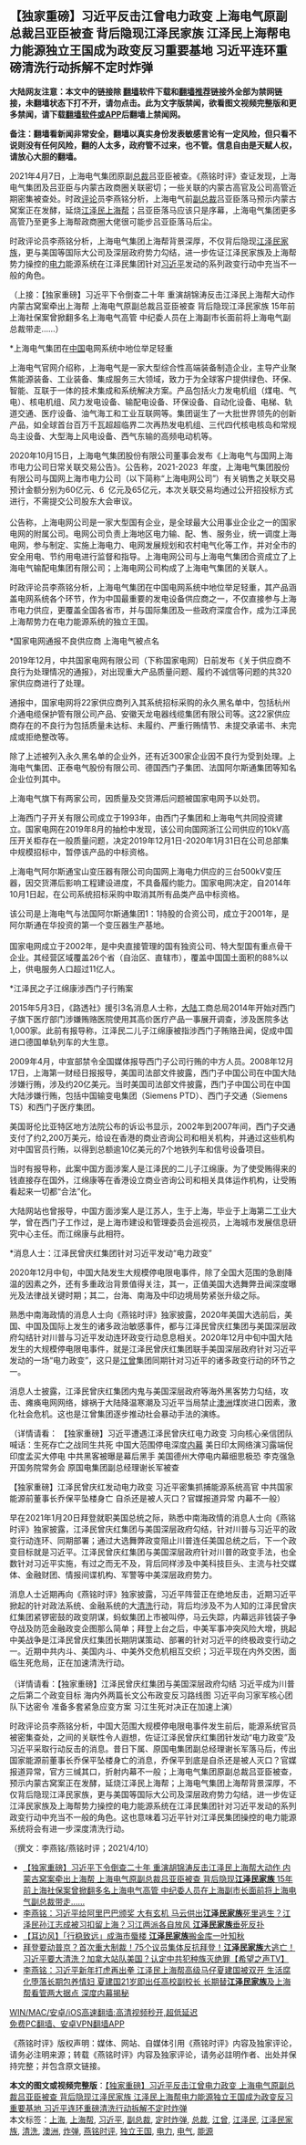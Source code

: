  <h2>【独家重磅】习近平反击江曾电力政变 上海电气原副总裁吕亚臣被查 背后隐现江泽民家族 江泽民上海帮电力能源独立王国成为政变反习重要基地 习近平连环重磅清洗行动拆解不定时炸弹</h2> <p class="notice"><b>大陆网友注意：本文中的链接除 <a href="https://github.com/bannedbook/fanqiang" >翻墙</a>软件下载和<a href="https://github.com/killgcd/justmysocks/blob/master/README.md">翻墙推荐</a>链接外全部为禁网链接，未翻墙状态下打不开，请勿点击。此为文字版禁闻，欲看图文视频完整版和更多禁闻，请下载<a href="https://github.com/bannedbook/fanqiang">翻墙软件或APP</a>后翻墙上禁闻网。</p><p>备注：翻墙看新闻非常安全，翻墙以真实身份发表敏感言论有一定风险，但只看不说则没有任何风险，翻的人太多，政府管不过来，也不管。信息自由是天赋人权，请放心大胆的翻墙。</b></p>  <div class="entry"> <p></p> <p>2021年4月7日&#65292;上海电气集团原副<a href="https://www.bannedbook.org/bnews/tag/%E6%80%BB%E8%A3%81/" class="st_tag internal_tag" rel="tag" title="标签 总裁 下的日志">总裁</a>吕亚臣被查&#12290;&#12298;燕铭时评&#12299;查证发现&#65292;上海电气集团及吕亚臣与内蒙古政商圈关联密切&#65307;一些关联的内蒙古高官及公司高管近期密集被查处&#12290;时政<span class='wp_keywordlink_affiliate'><a href="https://www.bannedbook.org/bnews/comments/" title="新闻评论" target="_blank">评论</a></span>员李燕铭分析&#65292;上海电气前<a href="https://www.bannedbook.org/bnews/tag/%E5%89%AF%E6%80%BB%E8%A3%81/" class="st_tag internal_tag" rel="tag" title="标签 副总裁 下的日志">副总裁</a>吕亚臣落马预示内蒙古窝案正在发酵&#65292;延烧<a href="https://www.bannedbook.org/bnews/tag/%e6%b1%9f%e6%b3%bd%e6%b0%91/" class="st_tag internal_tag" rel="tag" title="标签 江泽民 下的日志">江泽民</a><a href="https://www.bannedbook.org/bnews/tag/%e4%b8%8a%e6%b5%b7%e5%b8%ae/" class="st_tag internal_tag" rel="tag" title="标签 上海帮 下的日志">上海帮</a>&#65307;吕亚臣落马应该只是序幕&#65292;上海电气集团更多高管乃至更多上海帮政商圈大佬很可能步吕亚臣落马后尘&#12290; </p> <p>   时政评论员李燕铭分析&#65292;上海电气集团上海帮背景深厚&#65292;不仅背后隐现<a href="https://www.bannedbook.org/bnews/tag/%e6%b1%9f%e6%b3%bd%e6%b0%91%e5%ae%b6%e6%97%8f/" class="st_tag internal_tag" rel="tag" title="标签 江泽民家族 下的日志">江泽民家族</a>&#65292;更与美国等国际大公司及深层政府势力勾结&#65292;进一步佐证江泽民家族及上海帮势力操控的<a href="https://www.bannedbook.org/bnews/tag/%E7%94%B5%E5%8A%9B/" class="st_tag internal_tag" rel="tag" title="标签 电力 下的日志">电力</a>能源系统在江泽民集团针对<a href="https://www.bannedbook.org/bnews/tag/%e4%b9%a0%e8%bf%91%e5%b9%b3/" class="st_tag internal_tag" rel="tag" title="标签 习近平 下的日志">习近平</a>发动的系列政变行动中充当不一般的角色&#12290;</p> <p>&#65288;上接&#65306;&#12304;独家重磅&#12305;习近平下令倒查二十年 重演胡锦涛反击江泽民上海帮大动作 内蒙古窝案牵出上海帮 上海电气原副总裁吕亚臣被查 背后隐现江泽民家族 15年前上海社保案曾掀翻多名上海电气高管 中纪委人员在上海副市长面前将上海电气副总裁带走&#8230;&#8230;&#65289;</p> <p>*上海电气集团在<span class='wp_keywordlink_affiliate'><a href="https://www.bannedbook.org/" title="中国" target="_blank">中国</a></span>电网系统中地位举足轻重</p> <p>上海电气官网介绍称&#65292;上海电气是一家大型综合性高端装备制造企业&#65292;主导产业聚焦能源装备&#12289;工业装备&#12289;集成服务三大领域&#65292;致力于为全球客户提供绿色&#12289;环保&#12289;智能&#12289;互联于一体的技术集成和系统解决方案&#12290;产品包括火力发电机组&#65288;煤电&#12289;气电&#65289;&#12289;核电机组&#12289;风力发电设备&#12289;输配电设备&#12289;环保设备&#12289;自动化设备&#12289;电梯&#12289;轨道交通&#12289;医疗设备&#12289;油气海工和工业互联网等&#12290;集团诞生了一大批世界领先的创新产品&#65292;如全球首台百万千瓦超超临界二次再热发电机组&#12289;三代四代核电核岛和常规岛主设备&#12289;大型海上风电设备&#12289;西气东输的高频电动机等&#12290;</p> <p>   2020年10月15日&#65292;上海电气集团股份有限公司董事会发布&#12298;上海电气与国网上海市电力公司日常关联交易公告&#12299;&#12290;公告称&#65292;2021-2023&#8194;年度&#65292;上海电气集团股份有限公司与国网上海市电力公司&#65288;以下简称&#8220;上海电网公司&#8221;&#65289;有关销售之关联交易预计金额分别为60亿元&#12289;6&#8194;亿元及65亿元&#65292;本次关联交易均通过公开招投标方式进行&#65292;不需提交公司股东大会审议&#12290; <br />&nbsp;<br />公告称&#65292;上海电网公司是一家大型国有企业&#65292;是全球最大公用事业企业之一的国家电网的附属公司&#12290;电网公司负责上海地区电力输&#12289;配&#12289;售&#12289;服务业&#65292;统一调度上海电网&#65292;参与制定&#12289;实施上海电力&#12289;电网发展规划和农村电气化等工作&#65292;并对全市的安全用电&#12289;节约用电进行监督和指导&#12290;上海电网公司与上海电气集团合资成立了上海电气输配电集团有限公司&#65307;上海电网公司构成了上海电气集团的关联人&#12290;</p> <p>时政评论员李燕铭分析&#65292;上海电气集团在中国电网系统中地位举足轻重&#65292;其产品涵盖电网系统各个环节&#65292;作为中国最重要的发电设备供应商之一&#65292;不仅直接参与上海市电力供应&#65292;更覆盖全国各省市&#65292;并与国际集团及一些政府深度合作&#65292;成为江泽民上海帮势力在电力能源系统的独立王国&#12290;</p>  <p>   *国家电网通报不良供应商 上海电气被点名</p> <p>2019年12月&#65292;中共国家电网有限公司&#65288;下称国家电网&#65289;日前发布&#12298;关于供应商不良行为处理情况的通报&#12299;&#65292;对出现重大产品质量问题&#12289;履约不诚信等问题的共320家供应商进行了处理&#12290;</p> <p>通报中&#65292;国家电网将22家供应商列入其系统招标采购的永久黑名单中&#65292;包括杭州介通电缆保护管有限公司产品&#12289;安徽天龙电器线缆集团有限公司等&#12290;这22家供应商存在的不良行为包括质量未达标&#12289;未履约&#12289;严重行贿情节&#12289;未提交承诺书&#12289;未完成或拒绝整改等&#12290; </p> <p>除了上述被列入永久黑名单的企业外&#65292;还有近300家企业因不良行为受到处理&#12290;上海电气集团&#12289;正泰电气股份有限公司&#12289;德国西门子集团&#12289;法国阿尔斯通集团等知名企业位列其中&#12290;</p> <p>上海电气旗下有两家公司&#65292;因质量及交货滞后问题被国家电网予以处罚&#12290;</p> <p>上海西门子开关有限公司成立于1993年&#65292;由西门子集团和上海电气共同投资建立&#12290;国家电网在2019年8月的抽检中发现&#65292;该公司向国网浙江公司供应的10kV高压开关柜存在一般质量问题&#65292;决定2019年12月1日-2020年1月31日在公司总部集中规模招标中&#65292;暂停该产品的中标资格&#12290;</p> <p>上海电气阿尔斯通宝山变压器有限公司向国网上海电力供应的三台500kV变压器&#65292;因交货滞后影响工程建设进度&#65292;不具备履约能力&#12290;国家电网决定&#65292;自2014年10月1日起&#65292;在公司系统招标采购中取消其所有品类产品中标资格&#12290;</p> <p>该公司是上海电气与法国阿尔斯通集团1&#65306;1持股的合资公司&#65292;成立于2001年&#65292;是阿尔斯通在华投资的第一个变压器生产基地&#12290;<br />&nbsp;<br />国家电网成立于2002年&#65292;是中央直接管理的国有独资公司&#12289;特大型国有重点骨干企业&#12290;其经营区域覆盖26个省&#65288;自治区&#12289;直辖市&#65289;&#65292;覆盖中国国土面积的88%以上&#65292;供电服务人口超过11亿人&#12290; </p>  <p>   *江泽民之子江绵康涉西门子行贿案</p> <p>2015年5月3日&#65292;&#12298;路透社&#12299;援引3名消息人士称&#65292;<span class='wp_keywordlink_affiliate'><a href="https://www.bannedbook.org/" title="大陆" target="_blank">大陆</a></span>工商总局2014年开始对西门子旗下医疗部门涉嫌贿赂医院使用其高价医疗产品一事展开调查&#65292;涉及医院多达1,000家&#12290;此前有报导称&#65292;江泽民二儿子江绵康被指涉西门子贿赂丑闻&#65292;促成中国进口德国单轨列车的大生意&#12290;</p> <p>2009年4月&#65292;中宣部禁令全国媒体报导西门子公司行贿的中方人员&#12290;2008年12月17日&#65292;上海第一财经日报报导&#65292;美国司法部文件披露&#65292;西门子中国公司在中国大陆涉嫌行贿&#65292;涉及约20亿美元&#12290;当时美国司法部文件披露&#65292;西门子中国公司在中国大陆涉嫌行贿&#65292;包括中国输变电集团&#65288;Siemens PTD&#65289;&#12289;西门子交通&#65288;Siemens TS&#65289;和西门子医疗集团&#12290;</p> <p>美国哥伦比亚特区地方法院公布的诉讼书显示&#65292;2002年到2007年间&#65292;西门子交通支付了约2,200万美元&#65292;给设在香港的商业咨询公司和相关机构&#65292;并通过这些机构对中国官员行贿&#65292;以得到总额逾10亿美元的7个地铁列车和信号设备项目&#12290;</p> <p>当时有报导称&#65292;此案中国方面涉案人是江泽民的二儿子江绵康&#12290;为了使受贿得来的钱直接存在国外&#65292;江绵康等在香港设立商业咨询公司和相关具体运作机构&#65292;让受贿看起来一切都&#8220;合法&#8221;化&#12290;</p> <p>大陆网站也曾报导&#65292;中国方面涉案人是江苏人&#65292;生于上海&#65292;毕业于上海第二工业大学&#65292;曾在西门子工作过&#65292;是上海市建设和管理委员会巡视员&#65292;上海城市发展信息研究中心主任&#12290;而江绵康与此相符&#12290;</p> <p>     *消息人士&#65306;江泽民曾庆红集团针对习近平发动&#8220;电力政变&#8221;</p> <p>2020年12月中旬&#65292;中国大陆发生大规模停电限电事件&#65292;除了全国大范围的急剧降温的因素之外&#65292;还有多重政治背景值得关注&#65292;其一&#65292;正值美国大选舞弊丑闻深度曝光及法律战关键时期&#65307;其二&#65292;台海&#12289;南海及中印边境局势紧张升级之际&#12290;</p>  <p>熟悉中南海政情的消息人士向&#12298;燕铭时评&#12299;独家披露&#65292;2020年美国大选前后&#65292;美国&#12289;中国及国际上发生的诸多政治敏感事件&#65292;都与江泽民曾庆红集团与美国深层政府勾结针对川普与习近平发动连环政变行动息息相关&#12290;2020年12月中旬中国大陆发生的大规模停电限电事件&#65292;就是江泽民曾庆红集团联手美国深层政府针对习近平发动的一场&#8220;电力政变&#8221;&#65292;这只是<a href="https://www.bannedbook.org/bnews/tag/%e6%b1%9f%e6%9b%be/" class="st_tag internal_tag" rel="tag" title="标签 江曾 下的日志">江曾</a>集团同期针对习近平的诸多政变行动的环节之一&#12290;</p> <p>消息人士披露&#65292;江泽民曾庆红集团内鬼与美国深层政府等海外黑客势力勾结&#65292;攻击&#12289;瘫痪电网网络&#65292;嫁祸于大陆降温寒潮及习近平当局禁止<a href="https://www.bannedbook.org/bnews/tag/%e6%be%b3%e6%b4%b2/" class="st_tag internal_tag" rel="tag" title="标签 澳洲 下的日志">澳洲</a>煤炭进口因素&#65292;激化社会危机&#12290;这也是江曾集团逐步推动社会暴动手法的演练&#12290;</p> <p>&#65288;详情请看&#65306; &#12304;独家重磅&#12305;习近平遭遇江泽民曾庆红电力政变 习向核心亲信团队喊话&#65306;生死存亡之战同生共死 中国大范围停电深度<span class='wp_keywordlink_affiliate'><a href="https://www.bannedbook.org/bnews/ccpdope/" title="中共高层内幕" target="_blank">内幕</a></span> 美日印太网络演习露端倪 印度孟买大停电 中共黑客被曝是幕后黑手 美国德州大停电内幕细思极恐 李克强急开国务院常务会 原国电集团副总经理谢长军被查</p> <p>&#12304;独家重磅&#12305;江泽民曾庆红发动电力政变 习近平密集抓捕能源系统高官 中共国家能源前董事长乔保平坠楼身亡 自杀还是被人灭口&#65311;官媒报道异常 内幕不一般&#65289;</p> <p>     早在2021年1月20日拜登就职美国总统之际&#65292;熟悉中南海政情的消息人士向&#12298;燕铭时评&#12299;独家披露&#65292;江泽民曾庆红集团与美国深层政府勾结&#65292;针对川普与习近平的政变行动连环&#12289;同期部署&#65307;通过大选舞弊政变阻止川普连任美国总统之后&#65292;下一个政变目标就是习近平&#12290;江泽民曾庆红集团与美国深层政府针对川普的政变手法&#65292;也全数针对习近平实施&#65292;有过之而无不及&#65292;背后同样涉及中美科技巨头&#12289;主流与社交媒体&#12289;金融财团&#12289;情报间谍机构&#12289;军警等中美深层政府势力&#12290;</p> <p>消息人士近期再向&#12298;燕铭时评&#12299;独家披露&#65292;习近平阵营正在绝地反击&#65292;近期习近平掀起的针对政法系统&#12289;金融系统的大<a href="https://www.bannedbook.org/bnews/tag/%E6%B8%85%E6%B4%97/" class="st_tag internal_tag" rel="tag" title="标签 清洗 下的日志">清洗</a>行动&#65292;背后均涉及不为人知的江泽民曾庆红集团紧锣密鼓的政变阴谋&#65292;蚂蚁集团上市被叫停&#65292;马云失踪&#65292;内幕远非钱袋子争夺战及防范金融政变企图那么简单&#65307;拜登上台之后&#65292;中美军事冲突风险大增&#65292;挑起中美战争是江泽民曾庆红集团长期阴谋策动&#12289;部署的针对习近平的终极政变行动之一&#12290;近期中共内斗&#12289;美国内斗&#12289;中美外交危机相互交织&#65307;习近平现在内外交困&#65292;面临生死危局&#65292;正在加速清洗行动&#12290;<br />&nbsp;<br />&#65288;详情请看&#65306;&#12304;独家重磅&#12305;江泽民曾庆红集团与美国深层政府勾结 习近平成为川普之后第二个政变目标 海内外两篇长文公布政变反习路线图 习近平向习家军核心团队下达密令 准备多套紧急应变方案 习江生死对决正在加速上演&#65289;</p> <p>     时政评论员李燕铭分析&#65292;中国大范围大规模停电限电事件发生前后&#65292;能源系统官员被密集查处&#65292;之间的关联性令人遐想&#65292;佐证江泽民曾庆红集团针发动&#8220;电力政变&#8221;及习近平采取行动反击的消息&#12290;昔日下属&#12289;原国电集团副总经理谢长军落马后&#65292;传出国家能源前董事长乔保平坠楼身亡的消息&#65292;乔保平到底是自杀还是被人灭口&#65311;官媒报道异常&#65292;官方三缄其口&#65292;折射内幕不一般&#65307;上海电气集团原副总裁吕亚臣被查&#65292;预示内蒙古窝案正在发酵&#65292;延烧江泽民上海帮&#65307;上海电气集团上海帮背景深厚&#65292;不仅背后隐现江泽民家族&#65292;更与美国等国际大公司及深层政府势力勾结&#65292;进一步佐证江泽民家族及上海帮势力操控的电力能源系统在江泽民集团针对习近平发动的系列政变行动中充当不一般的角色&#12290;这也意味着习近平针对江泽民集团操控的电力能源系统将会有进一步深度清洗行动&#12290; </p> <p>&#65288;撰文&#65306;李燕铭/燕铭时评&#65307;2021/4/10&#65289;</p>  <ul class='op-related-articles' title='相关阅读'> <li><a href='https://www.bannedbook.org/bnews/comments/20210411/1523916.html' target='_blank'>【独家重磅】习近平下令倒查二十年 重演胡锦涛反击江泽民上海帮大动作 内蒙古窝案牵出上海帮 上海电气原副总裁吕亚臣被查 背后隐现<b>江泽民家族</b> 15年前上海社保案曾掀翻多名上海电气高管 中纪委人员在上海副市长面前将上海电气副总裁带走……</a></li> <li><a href='https://www.bannedbook.org/bnews/comments/20210227/1494899.html' target='_blank'>李燕铭：习近平给阿里巴巴颁奖 大有玄机 马云供出<b>江泽民家族</b>死里逃生？江泽民孙江志成被习扣留上海？习江两派各自放风 <b>江泽民家族</b>垂死反扑</a></li> <li><a href='https://www.bannedbook.org/bnews/headline/20210224/1493024.html' target='_blank'>【耳边风】「行稳致远」成海市蜃楼 <b>江泽民家族</b>搬金库一叶知秋</a></li> <li><a href='https://www.bannedbook.org/bnews/comments/20210224/1492951.html' target='_blank'>拜登要动普京？首次重大制裁！75个议员集体反抗拜登！<b>江泽民家族</b>大逃亡！习近平要大清洗？加拿大站队美国？认定中共犯种族灭绝罪【希望之声TV】</a></li> <li><a href='https://www.bannedbook.org/bnews/comments/20210108/1463393.html' target='_blank'>李燕铭：习近平新年打虎再出拳 江泽民上海帮高级马仔夏建国被双开 生活腐化堕落长期包养情妇 夏建国21岁即出任高校副校长 长期替<b>江泽民家族</b>及上海帮看管两大据点 深度内幕揭秘</a></li> </ul> <p class="texttj"> <a href="https://github.com/bannedbook/fanqiang/wiki/V2ray%E6%9C%BA%E5%9C%BA" target="_blank">WIN/MAC/安卓/iOS高速翻墙:高清视频秒开,超低延迟</a><br/> <a href="https://github.com/bannedbook/fanqiang/wiki/%E7%A6%81%E9%97%BB%E7%BD%91%E5%AE%89%E5%8D%93%E7%BF%BB%E5%A2%99%E6%96%B0%E9%97%BBAPP" target="_blank">免费PC翻墙、安卓VPN翻墙APP</a></p><p>&#12298;燕铭时评&#12299;版权声明&#65306;媒体&#12289;网站&#12289;自媒体引用&#12298;燕铭时评&#12299;内容及独家评论&#65292;请务必注明来源&#65307;转载&#12298;燕铭时评&#12299;内容及独家评论&#65292;请务必註明作者&#12289;出处并保持完整&#65307;并包含原文链接&#12290;  </p><a name='sharetosocial'></a>       <div><b>本文的图文或视频完整版</b>：<a href='https://www.bannedbook.org/bnews/comments/20210411/1523915.html'>【独家重磅】习近平反击江曾电力政变 上海电气原副总裁吕亚臣被查 背后隐现江泽民家族 江泽民上海帮电力能源独立王国成为政变反习重要基地 习近平连环重磅清洗行动拆解不定时炸弹</a></div>  </div><!--END ENTRY--> <div class="postfooter"> <div>本文标签：<a href="https://www.bannedbook.org/bnews/tag/%e4%b8%8a%e6%b5%b7/" rel="tag">上海</a>, <a href="https://www.bannedbook.org/bnews/tag/%e4%b8%8a%e6%b5%b7%e5%b8%ae/" rel="tag">上海帮</a>, <a href="https://www.bannedbook.org/bnews/tag/%e4%b9%a0%e8%bf%91%e5%b9%b3/" rel="tag">习近平</a>, <a href="https://www.bannedbook.org/bnews/tag/%E5%89%AF%E6%80%BB%E8%A3%81/" rel="tag">副总裁</a>, <a href="https://www.bannedbook.org/bnews/tag/%E5%AE%9A%E6%97%B6%E7%82%B8%E5%BC%B9/" rel="tag">定时炸弹</a>, <a href="https://www.bannedbook.org/bnews/tag/%E6%80%BB%E8%A3%81/" rel="tag">总裁</a>, <a href="https://www.bannedbook.org/bnews/tag/%e6%b1%9f%e6%9b%be/" rel="tag">江曾</a>, <a href="https://www.bannedbook.org/bnews/tag/%e6%b1%9f%e6%b3%bd%e6%b0%91/" rel="tag">江泽民</a>, <a href="https://www.bannedbook.org/bnews/tag/%e6%b1%9f%e6%b3%bd%e6%b0%91%e5%ae%b6%e6%97%8f/" rel="tag">江泽民家族</a>, <a href="https://www.bannedbook.org/bnews/tag/%E6%B8%85%E6%B4%97/" rel="tag">清洗</a>, <a href="https://www.bannedbook.org/bnews/tag/%e6%be%b3%e6%b4%b2/" rel="tag">澳洲</a>, <a href="https://www.bannedbook.org/bnews/tag/%e7%82%b8%e5%bc%b9/" rel="tag">炸弹</a>, <a href="https://www.bannedbook.org/bnews/tag/%e7%87%95%e9%93%ad%e6%97%b6%e8%af%84/" rel="tag">燕铭时评</a>, <a href="https://www.bannedbook.org/bnews/tag/%E7%8B%AC%E7%AB%8B%E7%8E%8B%E5%9B%BD/" rel="tag">独立王国</a>, <a href="https://www.bannedbook.org/bnews/tag/%E7%94%B5%E5%8A%9B/" rel="tag">电力</a>, <a href="https://www.bannedbook.org/bnews/tag/%E7%94%B5%E6%B0%94/" rel="tag">电气</a>, <a href="https://www.bannedbook.org/bnews/tag/%E8%83%BD%E6%BA%90/" rel="tag">能源</a></div>  </div><!--END POSTFOOTER--> 